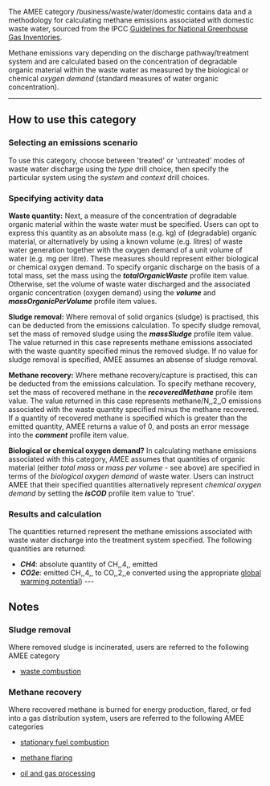 The AMEE category /business/waste/water/domestic contains data and a
methodology for calculating methane emissions associated with domestic
waste water, sourced from the IPCC [Guidelines for National Greenhouse
Gas
Inventories](http://www.ipcc-nggip.iges.or.jp/public/2006gl/pdf/5_Volume5/V5_6_Ch6_Wastewater.pdf).

Methane emissions vary depending on the discharge pathway/treatment
system and are calculated based on the concentration of degradable
organic material within the waste water as measured by the biological or
chemical *oxygen demand* (standard measures of water organic
concentration).

-----

## How to use this category

### Selecting an emissions scenario

To use this category, choose between 'treated' or 'untreated' modes of
waste water discharge using the *type* drill choice, then specify the
particular system using the *system* and *context* drill choices.

### Specifying activity data

**Waste quantity:** Next, a measure of the concentration of degradable
organic material within the waste water must be specified. Users can opt
to express this quantity as an absolute mass (e.g. kg) of (degradable)
organic material, or alternatively by using a known volume (e.g. litres)
of waste water generation together with the oxygen demand of a unit
volume of water (e.g. mg per litre). These measures should represent
either biological or chemical oxygen demand. To specify organic
discharge on the basis of a total mass, set the mass using the
***totalOrganicWaste*** profile item value. Otherwise, set the volume of
waste water discharged and the associated organic concentration (oxygen
demand) using the ***volume*** and ***massOrganicPerVolume*** profile
item values.

**Sludge removal:** Where removal of solid organics (sludge) is
practised, this can be deducted from the emissions calculation. To
specify sludge removal, set the mass of removed sludge using the
***massSludge*** profile item value. The value returned in this case
represents methane emissions associated with the waste quantity
specified minus the removed sludge. If no value for sludge removal is
specified, AMEE assumes an absense of sludge removal.

**Methane recovery:** Where methane recovery/capture is practised, this
can be deducted from the emissions calculation. To specify methane
recovery, set the mass of recovered methane in the
***recoveredMethane*** profile item value. The value returned in this
case represents methane/N,,2,,O emissions associated with the waste
quantity specified minus the methane recovered. If a quantity of
recovered methane is specified which is greater than the emitted
quantity, AMEE returns a value of 0, and posts an error message into the
***comment*** profile item value.

**Biological or chemical oxygen demand?** In calculating methane
emissions associated with this category, AMEE assumes that quantities of
organic material (either *total mass* or *mass per volume* - see above)
are specified in terms of the *biological oxygen demand* of waste water.
Users can instruct AMEE that their specified quantities alternatively
represent *chemical oxygen demand* by setting the ***isCOD*** profile
item value to 'true'.

### Results and calculation

The quantities returned represent the methane emissions associated with
waste water discharge into the treatment system specified. The following
quantities are returned:

  - ***CH4***: absolute quantity of CH,,4,, emitted
  - ***CO2e***: emitted CH,,4,, to CO,,2,,e converted using the
    appropriate [global warming
    potential](Greenhouse_gases_Global_warming_potentials)) ---

## Notes

### Sludge removal

Where removed sludge is incinerated, users are referred to the following
AMEE category

  - [waste combustion](Other_waste_combustion)

### Methane recovery

Where recovered methane is burned for energy production, flared, or fed
into a gas distribution system, users are referred to the following AMEE
categories

  - [stationary fuel combustion](Stationary_Combustion)

<!-- end list -->

  - [methane flaring](Methane_flaring)

<!-- end list -->

  - [oil and gas processing](Oil_and_gas_fugitive_emissions)
